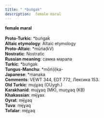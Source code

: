 ```yaml
---
title: " *buńgak"
description:  female maral
---
```

<strong> female maral</strong><br><br>
<strong>Proto-Turkic</strong>:  *buńgak<br>
<strong>Altaic etymology</strong>:  Altaic etymology<br>
<strong> Proto-Altaic</strong>:  *mūńa(kV)<br>
<strong>Nostratic</strong>:  Nostratic<br>
<strong>Russian meaning</strong>:  самка марала<br>
<strong>Turkic</strong>:  *buńgak<br>
<strong>Tungus-Manchu</strong>:  *mōń(i)ka-<br>
<strong>Japanese</strong>:  *manaka<br>
<strong>Comments</strong>:  VEWT 344, EDT 772, Лексика 153.<br>
<strong>Old Turkic</strong>:  mujɣaq (OUygh.)<br>
<strong>Karakhanid</strong>:  mujɣaq (MK), muŋɣaq (KB)<br>
<strong>Khakassian</strong>:  mɨjɣax<br>
<strong>Oyrat</strong>:  mɨjɣaq<br>
<strong>Tuva</strong>:  mɨjɣaq<br>
<strong>Tofalar</strong>:  mɨjɣaq<br>


